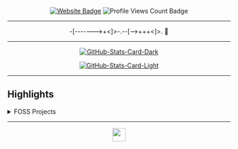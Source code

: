 <div align="center">
<p><a href="https://dinama.dev"><img src="https://img.shields.io/badge/-Website-3B7EBF?style=for-the-badge&amp;logo=amp&amp;logoColor=white" alt="Website Badge"></a> <img src="https://komarev.com/ghpvc/?username=Frostplexx&amp;style=for-the-badge" alt="Profile Views Count Badge"></p>
<hr>
<p>-[-------&gt;+&lt;]&gt;-.--[--&gt;+++&lt;]&gt;. 👋</p>
<hr>
<p><a href="https://github.com/Frostplexx/Frostplexx#gh-dark-mode-only"><img src="https://github-readme-stats.vercel.app/api?username=Frostplexx&amp;show_icons=true&amp;hide_border=true&amp;include_all_commits=true&amp;card_width=600&amp;custom_title=GitHub%20Open%20Source%20Stats&amp;title_color=3B7EBF&amp;text_color=FFF&amp;icon_color=3B7EBF&amp;hide=contribs&amp;show=reviews,prs_merged,prs_merged_percentage&amp;theme=transparent#gh-dark-mode-only" alt="GitHub-Stats-Card-Dark"></a></p>
<p><a href="https://github.com/Frostplexx/Frostplexx#gh-light-mode-only"><img src="https://github-readme-stats.vercel.app/api?username=Frostplexx&amp;show_icons=true&amp;hide_border=true&amp;include_all_commits=true&amp;card_width=600&amp;custom_title=GitHub%20Open%20Source%20Stats&amp;title_color=3B7EBF&amp;text_color=474A4E&amp;icon_color=3B7EBF&amp;hide=contribs&amp;show=reviews,prs_merged,prs_merged_percentage&amp;theme=transparent#gh-light-mode-only" alt="GitHub-Stats-Card-Light"></a></p>
  </div>
<hr>
<h2>Highlights</h2>
  <details>
  <summary>FOSS Projects</summary>
  <br />
  Here are some of my other projects you might want to check out that are not pinned:
  <br />
<br />
  <ul><li><a href=https://github.com/Frostplexx/winston target="_blank" rel="noopener noreferrer">Frostplexx/winston</a> (<b>0</b> ✨ and <b>0</b> 🍴): null</li><li><a href=https://github.com/Frostplexx/obsidian-github-issues target="_blank" rel="noopener noreferrer">Frostplexx/obsidian-github-issues</a> (<b>24</b> ✨ and <b>5</b> 🍴): A simple plugin that lets you embed GitHub issues in your Obsidian notes</li><li><a href=https://github.com/Frostplexx/BinaryTools target="_blank" rel="noopener noreferrer">Frostplexx/BinaryTools</a> (<b>0</b> ✨ and <b>0</b> 🍴): A raycast calculator plugin for binary, decimal, hex and octal numbers.</li><li><a href=https://github.com/Frostplexx/vim-config target="_blank" rel="noopener noreferrer">Frostplexx/vim-config</a> (<b>1</b> ✨ and <b>1</b> 🍴): Minimalism, Maximized</li>
<li>More coming soon :D.</li></ul>
  </details>
<hr>
  <div align="center">
<p><a href="https://dinama.dev" target="_blank" rel="noopener noreferrer"><img src="https://dinama.dev/assets/icon.ico" width="30" /></a></p>
  </div>